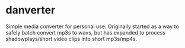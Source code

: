 # danverter

Simple media converter for personal use. Originally started as a way to safely batch convert mp3s to wavs, but has expanded to process shadowplays/short video clips into short mp3s/mp4s.
